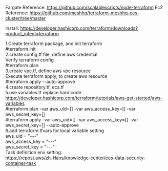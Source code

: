 Fargate Reference:
https://github.com/scalablescripts/node-terraform
Ec2 Reference:
https://github.com/meshhq/terraform-meshhq-ecs-cluster/tree/master

Install:
https://developer.hashicorp.com/terraform/downloads?product_intent=terraform

1.Create terraform package, and init terraform  
#terraform init  
2.create config.tf file, define aws credential  
Verify terraform config  
#terraform plan  
3.create vpc.tf, define aws vpc resource  
Execute terraform apply, to create aws resource  
#terraform apply --auto-approve  
4.create repository.tf, ecs.tf  
5.use variables.tf replace hard code  
https://developer.hashicorp.com/terraform/tutorials/aws-get-started/aws-variables  
#terraform plan -var  aws_uid=[] -var aws_access_key=[] -var aws_secret_key=[]  
#terraform apply -var  aws_uid=[] -var aws_access_key=[] -var aws_secret_key=[] --auto-approve  
6.add terraform.tfvars for local variable setting  
aws_uid = "---"  
aws_access_key = "---"  
aws_secret_key = "---"  
Task definition env setting:  
https://repost.aws/zh-Hans/knowledge-center/ecs-data-security-container-task  
